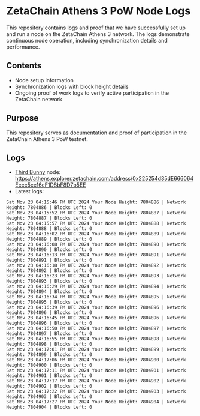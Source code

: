 # ZetaChain Athens 3 PoW Node Logs
This repository contains logs and proof that we have successfully set up and run a node on the ZetaChain Athens 3 network. The logs demonstrate continuous node operation, including synchronization details and performance.

## Contents
- Node setup information
- Synchronization logs with block height details
- Ongoing proof of work logs to verify active participation in the ZetaChain network

## Purpose
This repository serves as documentation and proof of participation in the ZetaChain Athens 3 PoW testnet.

## Logs

- [Third Bunny](https://thirdbunny.xyz/) node: https://athens.explorer.zetachain.com/address/0x225254d35dE666064Eccc5ce16eF1D8bF8D7b5EE
- Latest logs:
```
Sat Nov 23 04:15:46 PM UTC 2024 Your Node Height: 7804886 | Network Height: 7804886 | Blocks Left: 0
Sat Nov 23 04:15:52 PM UTC 2024 Your Node Height: 7804887 | Network Height: 7804887 | Blocks Left: 0
Sat Nov 23 04:15:57 PM UTC 2024 Your Node Height: 7804888 | Network Height: 7804888 | Blocks Left: 0
Sat Nov 23 04:16:02 PM UTC 2024 Your Node Height: 7804889 | Network Height: 7804889 | Blocks Left: 0
Sat Nov 23 04:16:08 PM UTC 2024 Your Node Height: 7804890 | Network Height: 7804890 | Blocks Left: 0
Sat Nov 23 04:16:13 PM UTC 2024 Your Node Height: 7804891 | Network Height: 7804891 | Blocks Left: 0
Sat Nov 23 04:16:18 PM UTC 2024 Your Node Height: 7804892 | Network Height: 7804892 | Blocks Left: 0
Sat Nov 23 04:16:23 PM UTC 2024 Your Node Height: 7804893 | Network Height: 7804893 | Blocks Left: 0
Sat Nov 23 04:16:29 PM UTC 2024 Your Node Height: 7804894 | Network Height: 7804894 | Blocks Left: 0
Sat Nov 23 04:16:34 PM UTC 2024 Your Node Height: 7804895 | Network Height: 7804895 | Blocks Left: 0
Sat Nov 23 04:16:39 PM UTC 2024 Your Node Height: 7804896 | Network Height: 7804896 | Blocks Left: 0
Sat Nov 23 04:16:45 PM UTC 2024 Your Node Height: 7804896 | Network Height: 7804896 | Blocks Left: 0
Sat Nov 23 04:16:50 PM UTC 2024 Your Node Height: 7804897 | Network Height: 7804897 | Blocks Left: 0
Sat Nov 23 04:16:55 PM UTC 2024 Your Node Height: 7804898 | Network Height: 7804898 | Blocks Left: 0
Sat Nov 23 04:17:01 PM UTC 2024 Your Node Height: 7804899 | Network Height: 7804899 | Blocks Left: 0
Sat Nov 23 04:17:06 PM UTC 2024 Your Node Height: 7804900 | Network Height: 7804900 | Blocks Left: 0
Sat Nov 23 04:17:11 PM UTC 2024 Your Node Height: 7804901 | Network Height: 7804901 | Blocks Left: 0
Sat Nov 23 04:17:17 PM UTC 2024 Your Node Height: 7804902 | Network Height: 7804902 | Blocks Left: 0
Sat Nov 23 04:17:22 PM UTC 2024 Your Node Height: 7804903 | Network Height: 7804903 | Blocks Left: 0
Sat Nov 23 04:17:27 PM UTC 2024 Your Node Height: 7804904 | Network Height: 7804904 | Blocks Left: 0
```
